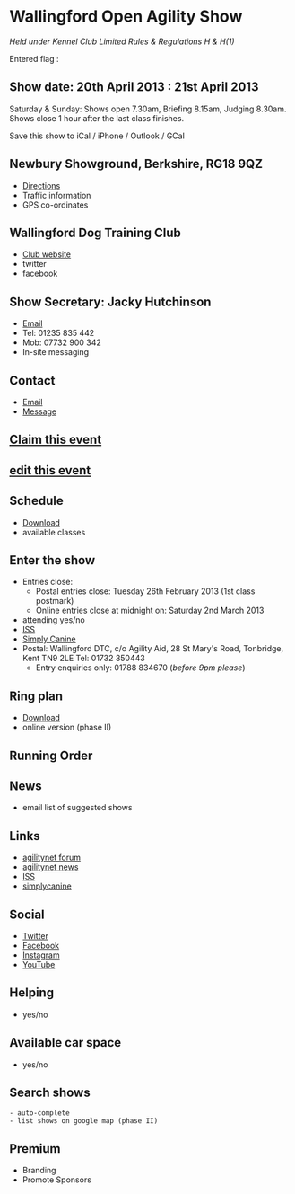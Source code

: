 # Wallingford Open Agility Show
*Held under Kennel Club Limited Rules & Regulations H & H(1)*

Entered flag :

## Show date: 20th April 2013 : 21st April 2013
Saturday & Sunday: Shows open 7.30am, Briefing 8.15am, Judging 8.30am. Shows close 1 hour after the last class finishes.

Save this show to iCal / iPhone / Outlook / GCal


## Newbury Showground, Berkshire, RG18 9QZ
- [Directions](https://maps.google.co.uk/maps?q=Newbury+Showground,+Berkshire,+RG18+9QZ&hl=en&sll=52.8382,-2.327815&sspn=9.016883,22.983398&t=h&hq=Newbury+Showground,+Berkshire,&hnear=RG18+9QZ,+United+Kingdom&z=16)
- Traffic information
- GPS co-ordinates

## Wallingford Dog Training Club
- [Club website](http://www.wdtc.org.uk/)
- twitter
- facebook

## Show Secretary: Jacky Hutchinson
- [Email](Jacian@ntlworld.com)
- Tel: 01235 835 442
- Mob: 07732 900 342
- In-site messaging

## Contact
- [Email](Jacian@ntlworld.com)
- [Message]()

## [Claim this event]()
## [edit this event]()

## Schedule
- [Download]()
- available classes

## Enter the show
- Entries close:
	- Postal entries close: Tuesday 26th February 2013 (1st class postmark)
	- Online entries close at midnight on: Saturday 2nd March 2013
- attending yes/no
- [ISS](http://www.ishowservices.com)
- [Simply Canine](https://www.simplycanine.co.uk)
- Postal: Wallingford DTC, c/o Agility Aid, 28 St Mary's Road, Tonbridge, Kent TN9 2LE Tel: 01732 350443
	- Entry enquiries only: 01788 834670 (*before 9pm please*)

## Ring plan
- [Download]()
- online version (phase II)

## Running Order

## News
- email list of suggested shows

## Links
- [agilitynet forum]()
- [agilitynet news]()
- [ISS]()
- [simplycanine]()

## Social
- [Twitter]()
- [Facebook]()
- [Instagram]()
- [YouTube]()

## Helping
- yes/no

## Available car space
- yes/no

## Search shows
    - auto-complete
    - list shows on google map (phase II)

## Premium
- Branding
- Promote Sponsors
